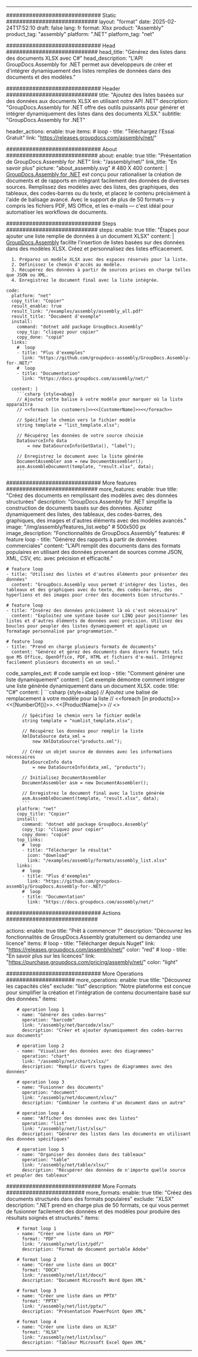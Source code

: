 



---
############################# Static ############################
layout: "format"
date:  2025-02-24T17:52:10
draft: false
lang: fr
format: Xlsx
product: "Assembly"
product_tag: "assembly"
platform: ".NET"
platform_tag: "net"

############################# Head ############################
head_title: "Générez des listes dans des documents XLSX avec C#"
head_description: "L'API GroupDocs.Assembly for .NET permet aux développeurs de créer et d'intégrer dynamiquement des listes remplies de données dans des documents et des modèles."

############################# Header ############################
title: "Ajoutez des listes basées sur des données aux documents XLSX en utilisant notre API .NET" 
description: "GroupDocs.Assembly for .NET offre des outils puissants pour générer et intégrer dynamiquement des listes dans des documents XLSX."
subtitle: "GroupDocs.Assembly for .NET" 

header_actions:
  enable: true
  items:
    #  loop
    - title: "Téléchargez l'Essai Gratuit"
      link: "https://releases.groupdocs.com/assembly/net/"
      
############################# About ############################
about:
    enable: true
    title: "Présentation de GroupDocs.Assembly for .NET"
    link: "/assembly/net/"
    link_title: "En savoir plus"
    picture: "about_assembly.svg" # 480 X 400
    content: |
       [GroupDocs.Assembly for .NET](/assembly/net/) est conçu pour rationaliser la création de documents et de rapports en intégrant facilement des données de diverses sources. Remplissez des modèles avec des listes, des graphiques, des tableaux, des codes-barres ou du texte, et placez le contenu précisément à l'aide de balisage avancé. Avec le support de plus de 50 formats — y compris les fichiers PDF, MS Office, et les e-mails — c'est idéal pour automatiser les workflows de documents.

############################# Steps ############################
steps:
    enable: true
    title: "Étapes pour ajouter une liste remplie de données à un document XLSX"
    content: |
      [GroupDocs.Assembly](/assembly/net/) facilite l'insertion de listes basées sur des données dans des modèles XLSX. Créez et personnalisez des listes efficacement.
      
      1. Préparez un modèle XLSX avec des espaces réservés pour la liste.
      2. Définissez le chemin d'accès au modèle.
      3. Récupérez des données à partir de sources prises en charge telles que JSON ou XML.
      4. Enregistrez le document final avec la liste intégrée.
   
    code:
      platform: "net"
      copy_title: "Copier"
      result_enable: true
      result_link: "/examples/assembly/assembly_all.pdf"
      result_title: "Document d'exemple"
      install:
        command: "dotnet add package GroupDocs.Assembly"
        copy_tip: "cliquez pour copier"
        copy_done: "copié"
      links:
        #  loop
        - title: "Plus d'exemples"
          link: "https://github.com/groupdocs-assembly/GroupDocs.Assembly-for-.NET/"
        #  loop
        - title: "Documentation"
          link: "https://docs.groupdocs.com/assembly/net/"
          
      content: |
        ```csharp {style=abap}
        // Ajoutez cette balise à votre modèle pour marquer où la liste apparaîtra
        // <<foreach [in customers]>><<[CustomerName]>><</foreach>>

        // Spécifiez le chemin vers le fichier modèle
        string template = "list_template.xlsx";

        // Récupérez les données de votre source choisie
        DataSourceInfo data 
            = new DataSourceInfo(GetData(), "label");

        // Enregistrez le document avec la liste générée
        DocumentAssembler asm = new DocumentAssembler();
        asm.AssembleDocument(template, "result.xlsx", data);
        ```            

############################# More features ############################
more_features:
  enable: true
  title: "Créez des documents en remplissant des modèles avec des données structurées"
  description: "GroupDocs.Assembly for .NET simplifie la construction de documents basés sur des données. Ajoutez dynamiquement des listes, des tableaux, des codes-barres, des graphiques, des images et d'autres éléments avec des modèles avancés."
  image: "/img/assembly/features_list.webp" # 500x500 px
  image_description: "Fonctionnalités de GroupDocs.Assembly"
  features:
    # feature loop
    - title: "Générez des rapports à partir de données commerciales"
      content: "L'API remplit des documents dans des formats populaires en utilisant des données provenant de sources comme JSON, XML, CSV, etc. avec précision et efficacité."

    # feature loop
    - title: "Utilisez des listes et d'autres éléments pour présenter des données"
      content: "GroupDocs.Assembly vous permet d'intégrer des listes, des tableaux et des graphiques avec du texte, des codes-barres, des hyperliens et des images pour créer des documents bien structurés."

    # feature loop
    - title: "Insérez des données précisément là où c'est nécessaire"
      content: "Exploitez une syntaxe basée sur LINQ pour positionner les listes et d'autres éléments de données avec précision. Utilisez des boucles pour peupler des listes dynamiquement et appliquez un formatage personnalisé par programmation."

    # feature loop
    - title: "Prend en charge plusieurs formats de documents"
      content: "Générez et gérez des documents dans divers formats tels que MS Office, OpenOffice, PDF, HTML et fichiers d'e-mail. Intégrez facilement plusieurs documents en un seul."
      
  code_samples_ext:
    # code sample ext loop
    - title: "Comment générer une liste dynamiquement"
      content: |
        Cet exemple démontre comment intégrer une liste générée dynamiquement dans un document XLSX.
      code:
        title: "C#"
        content: |
          ```csharp {style=abap}
          // Ajoutez une balise de remplacement à votre modèle pour la liste
          // <<foreach [in products]>><<[NumberOf()]>>. <<[ProductName]>>
          // <</foreach>>

          // Spécifiez le chemin vers le fichier modèle
          string template = "numlist_template.xlsx";

          // Récupérez les données pour remplir la liste
          XmlDataSource data_xml =
              new XmlDataSource("products.xml");

          // Créez un objet source de données avec les informations nécessaires
          DataSourceInfo data 
              = new DataSourceInfo(data_xml, "products");

          // Initialisez DocumentAssembler
          DocumentAssembler asm = new DocumentAssembler();

          // Enregistrez le document final avec la liste générée
          asm.AssembleDocument(template, "result.xlsx", data);
          ```
        platform: "net"
        copy_title: "Copier"
        install:
          command: "dotnet add package GroupDocs.Assembly"
          copy_tip: "cliquez pour copier"
          copy_done: "copié"
        top_links:
          #  loop
          - title: "Télécharger le résultat"
            icon: "download"
            link: "/examples/assembly/formats/assembly_list.xlsx"
        links:
          #  loop
          - title: "Plus d'exemples"
            link: "https://github.com/groupdocs-assembly/GroupDocs.Assembly-for-.NET/"
          #  loop
          - title: "Documentation"
            link: "https://docs.groupdocs.com/assembly/net/"
            

            


############################# Actions ############################

actions:
  enable: true
  title: "Prêt à commencer ?"
  description: "Découvrez les fonctionnalités de GroupDocs.Assembly gratuitement ou demandez une licence"
  items:
    #  loop
    - title: "Télécharger depuis Nuget"
      link: "https://releases.groupdocs.com/assembly/net/"
      color: "red"
        #  loop
    - title: "En savoir plus sur les licences"
      link: "https://purchase.groupdocs.com/pricing/assembly/net/"
      color: "light"


############################# More Operations #####################
more_operations:
    enable: true
    title: "Découvrez les capacités clés"
    exclude: "list"
    description: "Notre plateforme est conçue pour simplifier la création et l'intégration de contenu documentaire basé sur des données."
    items: 
          
        # operation loop 1
        - name: "Générer des codes-barres"
          operation: "barcode"
          link: "/assembly/net/barcode/xlsx/"
          description: "Créer et ajouter dynamiquement des codes-barres aux documents"

        # operation loop 2
        - name: "Visualiser des données avec des diagrammes"
          operation: "chart"
          link: "/assembly/net/chart/xlsx/"
          description: "Remplir divers types de diagrammes avec des données"

        # operation loop 3
        - name: "Fusionner des documents"
          operation: "document"
          link: "/assembly/net/document/xlsx/"
          description: "Combiner le contenu d'un document dans un autre"

        # operation loop 4
        - name: "Afficher des données avec des listes"
          operation: "list"
          link: "/assembly/net/list/xlsx/"
          description: "Générer des listes dans les documents en utilisant des données spécifiques"

        # operation loop 5
        - name: "Organiser des données dans des tableaux"
          operation: "table"
          link: "/assembly/net/table/xlsx/"
          description: "Récupérer des données de n'importe quelle source et peupler des tableaux"
         
          
############################# More Formats ########################
more_formats:
    enable: true
    title: "Créez des documents structurés dans des formats populaires"
    exclude: "XLSX"
    description: ".NET prend en charge plus de 50 formats, ce qui vous permet de fusionner facilement des données et des modèles pour produire des résultats soignés et structurés."
    items: 
          
        # format loop 1
        - name: "Créer une liste dans un PDF"
          format: "PDF"
          link: "/assembly/net/list/pdf/"
          description: "Format de document portable Adobe"
          
        # format loop 2
        - name: "Créer une liste dans un DOCX"
          format: "DOCX"
          link: "/assembly/net/list/docx/"
          description: "Document Microsoft Word Open XML"
          
        # format loop 3
        - name: "Créer une liste dans un PPTX"
          format: "PPTX"
          link: "/assembly/net/list/pptx/"
          description: "Présentation PowerPoint Open XML"
          
        # format loop 4
        - name: "Créer une liste dans un XLSX"
          format: "XLSX"
          link: "/assembly/net/list/xlsx/"
          description: "Tableur Microsoft Excel Open XML"


          

---